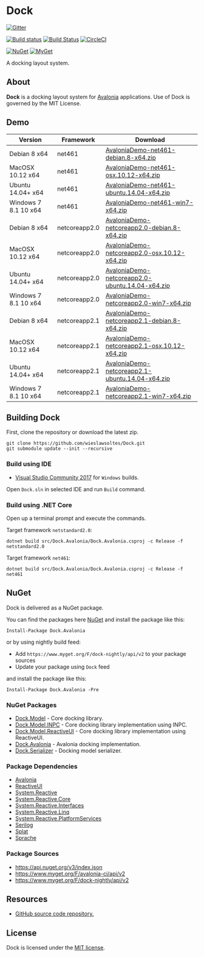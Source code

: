 # Dock

[![Gitter](https://badges.gitter.im/wieslawsoltes/Dock.svg)](https://gitter.im/wieslawsoltes/Dock?utm_source=badge&utm_medium=badge&utm_campaign=pr-badge)

[![Build status](https://ci.appveyor.com/api/projects/status/d77dburg3ckelv40/branch/master?svg=true)](https://ci.appveyor.com/project/wieslawsoltes/dock/branch/master)
[![Build Status](https://travis-ci.org/wieslawsoltes/Dock.svg?branch=master)](https://travis-ci.org/wieslawsoltes/Dock)
[![CircleCI](https://circleci.com/gh/wieslawsoltes/Dock/tree/master.svg?style=svg)](https://circleci.com/gh/wieslawsoltes/Dock/tree/master)

[![NuGet](https://img.shields.io/nuget/v/Dock.Model.svg)](https://www.nuget.org/packages/Dock.Model)
[![MyGet](https://img.shields.io/myget/dock-nightly/vpre/Dock.Model.svg?label=myget)](https://www.myget.org/gallery/dock-nightly) 

A docking layout system.

## About

**Dock** is a docking layout system for [Avalonia](https://github.com/AvaloniaUI/Avalonia) applications. Use of Dock is governed by the MIT License.

## Demo

| Version               | Framework      | Download                                                                                                                                                                                             |
|-----------------------|----------------|-------------------------------------------------------------------------------------------------------------------------------------------------------------------------------------------------------|
| Debian 8 x64          | net461         | [AvaloniaDemo-net461-debian.8-x64.zip](https://ci.appveyor.com/api/projects/wieslawsoltes/Dock/artifacts/artifacts/AvaloniaDemo-net461-debian.8-x64..zip?branch=master)                  |
| MacOSX 10.12 x64      | net461         | [AvaloniaDemo-net461-osx.10.12-x64.zip](https://ci.appveyor.com/api/projects/wieslawsoltes/Dock/artifacts/artifacts/AvaloniaDemo-net461-osx.10.12-x64.zip?branch=master)                  |
| Ubuntu 14.04+ x64     | net461         | [AvaloniaDemo-net461-ubuntu.14.04-x64.zip](https://ci.appveyor.com/api/projects/wieslawsoltes/Dock/artifacts/artifacts/AvaloniaDemo-net461-ubuntu.14.04-x64.zip?branch=master)                  |
| Windows 7 8.1 10 x64  | net461         | [AvaloniaDemo-net461-win7-x64.zip](https://ci.appveyor.com/api/projects/wieslawsoltes/Dock/artifacts/artifacts/AvaloniaDemo-net461-win7-x64.zip?branch=master)                  |
| Debian 8 x64          | netcoreapp2.0  | [AvaloniaDemo-netcoreapp2.0-debian.8-x64.zip](https://ci.appveyor.com/api/projects/wieslawsoltes/Dock/artifacts/artifacts/AvaloniaDemo-netcoreapp2.0-debian.8-x64.zip?branch=master)                  |
| MacOSX 10.12 x64      | netcoreapp2.0  | [AvaloniaDemo-netcoreapp2.0-osx.10.12-x64.zip](https://ci.appveyor.com/api/projects/wieslawsoltes/Dock/artifacts/artifacts/AvaloniaDemo-netcoreapp2.0-osx.10.12-x64.zip?branch=master)                  |
| Ubuntu 14.04+ x64     | netcoreapp2.0  | [AvaloniaDemo-netcoreapp2.0-ubuntu.14.04-x64.zip](https://ci.appveyor.com/api/projects/wieslawsoltes/Dock/artifacts/artifacts/AvaloniaDemo-netcoreapp2.0-ubuntu.14.04-x64.zip?branch=master)                  |
| Windows 7 8.1 10 x64  | netcoreapp2.0  | [AvaloniaDemo-netcoreapp2.0-win7-x64.zip](https://ci.appveyor.com/api/projects/wieslawsoltes/Dock/artifacts/artifacts/AvaloniaDemo-netcoreapp2.0-win7-x64.zip?branch=master)                  |
| Debian 8 x64          | netcoreapp2.1  | [AvaloniaDemo-netcoreapp2.1-debian.8-x64.zip](https://ci.appveyor.com/api/projects/wieslawsoltes/Dock/artifacts/artifacts/AvaloniaDemo-netcoreapp2.1-debian.8-x64.zip?branch=master)                  |
| MacOSX 10.12 x64      | netcoreapp2.1  | [AvaloniaDemo-netcoreapp2.1-osx.10.12-x64.zip](https://ci.appveyor.com/api/projects/wieslawsoltes/Dock/artifacts/artifacts/AvaloniaDemo-netcoreapp2.1-osx.10.12-x64.zip?branch=master)                  |
| Ubuntu 14.04+ x64     | netcoreapp2.1  | [AvaloniaDemo-netcoreapp2.1-ubuntu.14.04-x64.zip](https://ci.appveyor.com/api/projects/wieslawsoltes/Dock/artifacts/artifacts/AvaloniaDemo-netcoreapp2.1-ubuntu.14.04-x64.zip?branch=master)                  |
| Windows 7 8.1 10 x64  | netcoreapp2.1  | [AvaloniaDemo-netcoreapp2.1-win7-x64.zip](https://ci.appveyor.com/api/projects/wieslawsoltes/Dock/artifacts/artifacts/AvaloniaDemo-netcoreapp2.1-win7-x64.zip?branch=master)                  |

## Building Dock

First, clone the repository or download the latest zip.
```
git clone https://github.com/wieslawsoltes/Dock.git
git submodule update --init --recursive
```

### Build using IDE

* [Visual Studio Community 2017](https://www.visualstudio.com/pl/vs/community/) for `Windows` builds.

Open `Dock.sln` in selected IDE and run `Build` command.

### Build using .NET Core

Open up a terminal prompt and execute the commands.

Target framework `netstandard2.0`:
```
dotnet build src/Dock.Avalonia/Dock.Avalonia.csproj -c Release -f netstandard2.0
```

Target framework `net461`:
```
dotnet build src/Dock.Avalonia/Dock.Avalonia.csproj -c Release -f net461
```

## NuGet

Dock is delivered as a NuGet package.

You can find the packages here [NuGet](https://www.nuget.org/packages/Dock.Avalonia/) and install the package like this:

`Install-Package Dock.Avalonia`

or by using nightly build feed:
* Add `https://www.myget.org/F/dock-nightly/api/v2` to your package sources
* Update your package using `Dock` feed

and install the package like this:

`Install-Package Dock.Avalonia -Pre`

### NuGet Packages

* [Dock.Model](https://www.nuget.org/packages/Dock.Model/) - Core docking library.
* [Dock.Model.INPC](https://www.nuget.org/packages/Dock.Model.INPC/) - Core docking library implementation using INPC.
* [Dock.Model.ReactiveUI](https://www.nuget.org/packages/Dock.Model.ReactiveUI/) - Core docking library implementation using ReactiveUI.
* [Dock.Avalonia](https://www.nuget.org/packages/Dock.Avalonia/) - Avalonia docking implementation.
* [Dock.Serializer](https://www.nuget.org/packages/Dock.Serializer/) - Docking model serializer.

### Package Dependencies

* [Avalonia](https://www.nuget.org/packages/Avalonia/)
* [ReactiveUI](https://www.nuget.org/packages/ReactiveUI/)
* [System.Reactive](https://www.nuget.org/packages/System.Reactive/)
* [System.Reactive.Core](https://www.nuget.org/packages/System.Reactive.Core/)
* [System.Reactive.Interfaces](https://www.nuget.org/packages/System.Reactive.Interfaces/)
* [System.Reactive.Linq](https://www.nuget.org/packages/System.Reactive.Linq/)
* [System.Reactive.PlatformServices](https://www.nuget.org/packages/System.Reactive.PlatformServices/)
* [Serilog](https://www.nuget.org/packages/Serilog/)
* [Splat](https://www.nuget.org/packages/Splat/)
* [Sprache](https://www.nuget.org/packages/Sprache/)

### Package Sources

* https://api.nuget.org/v3/index.json
* https://www.myget.org/F/avalonia-ci/api/v2
* https://www.myget.org/F/dock-nightly/api/v2

## Resources

* [GitHub source code repository.](https://github.com/wieslawsoltes/Dock)

## License

Dock is licensed under the [MIT license](LICENSE.TXT).
